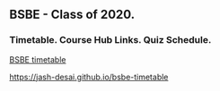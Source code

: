 ## BSBE - Class of 2020.
### Timetable.  Course Hub Links.  Quiz Schedule.
<p>
 <a href ="https://jash-desai.github.io/bsbe-timetable/">BSBE timetable</a>
</p>
 <a href ="https://jash-desai.github.io/bsbe-timetable/">https://jash-desai.github.io/bsbe-timetable</a>
